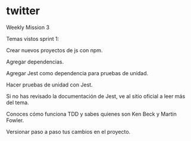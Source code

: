 # twitter
Weekly Mission 3

Temas vistos sprint 1:

Crear nuevos proyectos de js con npm.

Agregar dependencias.

Agregar Jest como dependencia para pruebas de unidad.

Hacer pruebas de unidad con Jest.

Si no has revisado la documentación de Jest, ve al sitio oficial a leer más del tema.

Conoces cómo funciona TDD y sabes quienes son Ken Beck y Martin Fowler.

Versionar paso a paso tus cambios en el proyecto.
